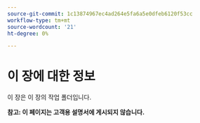 ```yaml
---
source-git-commit: 1c13874967ec4ad264e5fa6a5e0dfeb6120f53cc
workflow-type: tm+mt
source-wordcount: '21'
ht-degree: 0%

---
```

# 이 장에 대한 정보

이 장은 이 장의 작업 폴더입니다.

**참고: 이 페이지는 고객용 설명서에 게시되지 않습니다.**
